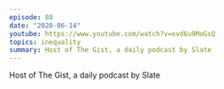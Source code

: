 ```yaml
---
episode: 80
date: "2020-06-14"
youtube: https://www.youtube.com/watch?v=evd6u9MoGsQ
topics: inequality
summary: Host of The Gist, a daily podcast by Slate
---
```


Host of The Gist, a daily podcast by Slate
